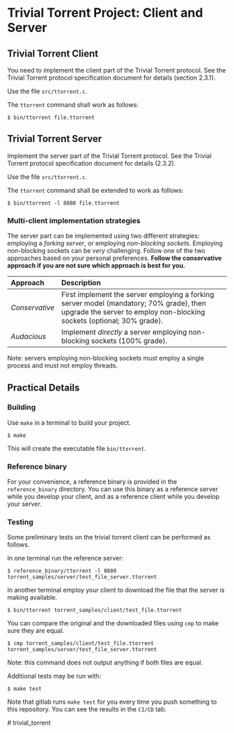 # Trivial Torrent Project: Client and Server

## Trivial Torrent Client

You need to implement the client part of the Trivial Torrent protocol. See the Trivial Torrent protocol specification document for details (section 2.3.1).

Use the file `src/ttorrent.c`.

The `ttorrent` command shall work as follows:

~~~{.diff}
$ bin/ttorrent file.ttorrent
~~~

## Trivial Torrent Server

Implement the server part of the Trivial Torrent protocol. See the Trivial Torrent protocol specification document for details (2.3.2).

Use the file `src/ttorrent.c`.

The `ttorrent` command shall be extended to work as follows:

~~~{.diff}
$ bin/ttorrent -l 8080 file.ttorrent
~~~

### Multi-client implementation strategies

The server part can be implemented using two different strategies: employing a *forking server*, or employing *non-blocking sockets*.
Employing non-blocking sockets can be *very* challenging. Follow one of the two approaches based on your personal preferences.
**Follow the conservative approach if you are not sure which approach is best for you.**

| Approach       | Description                                                                      |
| :-             | :------------                                                                    |
| *Conservative* | First implement the server employing a forking server model (mandatory; 70% grade), then upgrade the server to employ non-blocking sockets (optional; 30% grade). |
| *Audacious*    | Implement *directly* a server employing non-blocking sockets (100% grade).       |

Note: servers employing non-blocking sockets must employ a single process and must not employ threads.

## Practical Details

### Building

Use `make` in a terminal to build your project.

~~~{.bash}
$ make
~~~

This will create the executable file `bin/ttorrent`.

### Reference binary

For your convenience, a reference binary is provided in the `reference_binary` directory. You can use this binary as a reference server while you develop your client,
and as a reference client while you develop your server.

### Testing

Some preliminary tests on the trivial torrent client can be performed as follows.

In one terminal run the reference server:

~~~{.bash}
$ reference_binary/ttorrent -l 8080 torrent_samples/server/test_file_server.ttorrent
~~~

In another terminal employ your client to download the file that the server is making available.

~~~{.bash}
$ bin/ttorrent torrent_samples/client/test_file.ttorrent
~~~

You can compare the original and the downloaded files using `cmp` to make sure they are equal.

~~~{.bash}
$ cmp torrent_samples/client/test_file.ttorrent torrent_samples/server/test_file_server.ttorrent
~~~

Note: this command does not output anything if both files are equal.

Additional tests may be run with:

~~~{.bash}
$ make test
~~~

Note that gitlab runs `make test` for you every time you push something to this repository. You can see the results in the `CI/CD` tab.


#   t r i v i a l _ t o r r e n t  
 